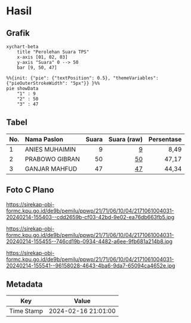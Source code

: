 # Hasil

## Grafik

```mermaid
xychart-beta
    title "Perolehan Suara TPS"
    x-axis [01, 02, 03]
    y-axis "Suara" 0 --> 50
    bar [9, 50, 47]
```

```mermaid
%%{init: {"pie": {"textPosition": 0.5}, "themeVariables": {"pieOuterStrokeWidth": "5px"}} }%%
pie showData
    "1" : 9
    "2" : 50
    "3" : 47
```

## Tabel

| No. | Nama Paslon    | Suara | Suara (raw) | Persentase |
|:--- |:-------------- | -----:| -----------:| ----------:|
| 1   | ANIES MUHAIMIN | 9     | [9][p-1]    | 8,49       |
| 2   | PRABOWO GIBRAN | 50    | [50][p-2]   | 47,17      |
| 3   | GANJAR MAHFUD  | 47    | [47][p-3]   | 44,34      |


[p-1]: https://github.com/gigit-pemilu/pemilu-2024-21-kepulauan-riau/blob/main/pilpres/hitung-suara/sub/21-kepulauan-riau/sub/71-kota-batam/sub/06-lubuk-baja/sub/1004-batu-selicin/sub/031-tps/sub/paslon-1.txt
[p-2]: https://github.com/gigit-pemilu/pemilu-2024-21-kepulauan-riau/blob/main/pilpres/hitung-suara/sub/21-kepulauan-riau/sub/71-kota-batam/sub/06-lubuk-baja/sub/1004-batu-selicin/sub/031-tps/sub/paslon-2.txt
[p-3]: https://github.com/gigit-pemilu/pemilu-2024-21-kepulauan-riau/blob/main/pilpres/hitung-suara/sub/21-kepulauan-riau/sub/71-kota-batam/sub/06-lubuk-baja/sub/1004-batu-selicin/sub/031-tps/sub/paslon-3.txt

## Foto C Plano

https://sirekap-obj-formc.kpu.go.id/de9b/pemilu/ppwp/21/71/06/10/04/2171061004031-20240214-155403--cdd2659b-cf03-42bd-9e02-ea76db663fb5.jpg

https://sirekap-obj-formc.kpu.go.id/de9b/pemilu/ppwp/21/71/06/10/04/2171061004031-20240214-155455--746cd19b-0934-4482-a6ee-9fb681a214b8.jpg

https://sirekap-obj-formc.kpu.go.id/de9b/pemilu/ppwp/21/71/06/10/04/2171061004031-20240214-155541--96158028-4643-4ba6-9da7-65094ca4652e.jpg


## Metadata

| Key        | Value               |
| ---------- | ------------------- |
| Time Stamp | 2024-02-16 21:01:00 |



